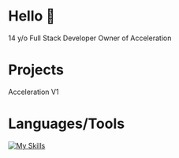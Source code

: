 
# Hello 👋
14 y/o Full Stack Developer
Owner of Acceleration

# Projects
Acceleration V1 

# Languages/Tools

[![My Skills](https://skillicons.dev/icons?i=js,html,css,python,scss,react,replit,vscode,github,discord,bots,gmail,instagram,java)](https://skillicons.dev)
<!DOCTYPE html>
<html lang="en">
<head>
    <script src="https://cdn.jsdelivr.net/npm/chart.js"></script>
</head>
<body>
    <canvas id="myChart" width="400" height="400"></canvas>
    <script>
        const ctx = document.getElementById('myChart').getContext('2d');
        const myChart = new Chart(ctx, {
            type: 'bar',
            data: {
                labels: ['CSS', 'HTML', 'JavaScript', 'SCSS'],
                datasets: [{
                    label: 'Language Usage (%)',
                    data: [97, 84, 67, 70],
                    backgroundColor: [
                        'rgba(75, 192, 192, 0.2)',
                        'rgba(255, 159, 64, 0.2)',
                        'rgba(255, 205, 86, 0.2)',
                        'rgba(201, 203, 207, 0.2)'
                    ],
                    borderColor: [
                        'rgba(75, 192, 192, 1)',
                        'rgba(255, 159, 64, 1)',
                        'rgba(255, 205, 86, 1)',
                        'rgba(201, 203, 207, 1)'
                    ],
                    borderWidth: 1
                }]
            },
            options: {
                scales: {
                    y: {
                        beginAtZero: true
                    }
                }
            }
        });
    </script>
</body>
</html>



















<!---
xdevnightless/xdevnightless is a ✨ special ✨ repository because its `README.md` (this file) appears on your GitHub profile.
You can click the Preview link to take a look at your changes.
--->
